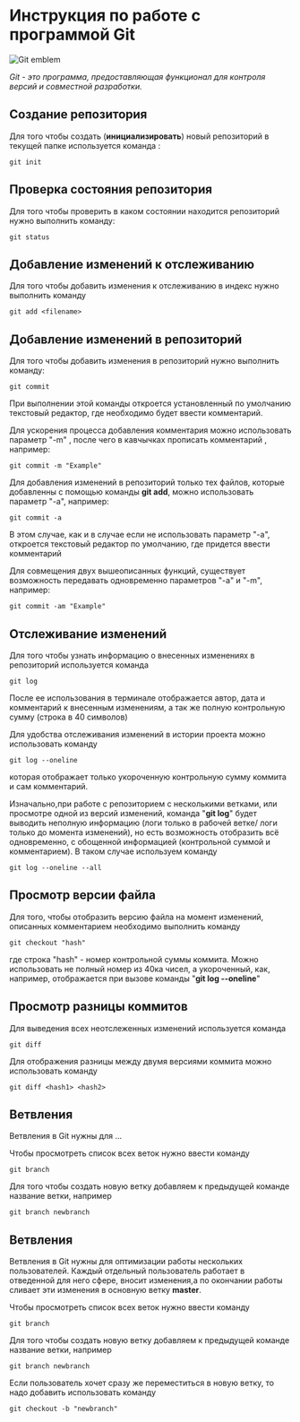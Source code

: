 # Инструкция по работе с программой Git

![Git emblem](Git.png)

_Git   - это программа, предоставляющая функционал для контроля версий и совместной разработки._

## Создание репозитория

Для того чтобы создать (**инициализировать**) новый репозиторий в текущей папке используется команда : 

    git init

 ## Проверка состояния репозитория

 Для того чтобы проверить в каком состоянии находится репозиторий нужно выполнить команду:

    git status

## Добавление изменений к отслеживанию

Для того чтобы добавить изменения к отслеживанию в индекс нужно выполнить команду 

    git add <filename>

## Добавление изменений в репозиторий

Для того чтобы добавить изменения в репозиторий нужно выполнить команду:

    git commit

При выполнении этой команды откроется установленный по умолчанию текстовый редактор, где необходимо будет ввести комментарий. 

Для ускорения процесса добавления комментария можно использовать параметр "-m" , после чего в кавчычках прописать комментарий , например:

    git commit -m "Example"

Для добавления изменений в репозиторий только тех файлов, которые добавленны с помощью команды **git add**, можно использовать параметр "-a", например:

    git commit -a

В этом случае, как и в случае если не использовать параметр "-a", откроется текстовый редактор по умолчанию, где придется ввести комментарий

Для совмещения двух вышеописанных функций, существует возможность передавать одновременно параметров "-a" и "-m", например:

    git commit -am "Example"

## Отслеживание изменений 

Для того чтобы узнать информацию о внесенных изменениях в репозиторий используется команда

    git log
 
 После ее использования в терминале отображается автор, дата и комментарий к внесенным изменениям, а так же полную контрольную сумму (строка в 40 символов)

Для удобства отслеживания изменений в истории проекта можно использовать команду 

    git log --oneline

которая отображает только укороченную контрольную сумму коммита и сам комментарий. 

Изначально,при работе с репозиторием с несколькими ветками, или просмотре одной из версий изменений, команда "__git log__" будет выводить неполную информацию (логи только в рабочей ветке/ логи только до момента изменений), но есть возможность отобразить всё одновременно, с обощенной информацией (контрольной суммой и комментарием). В таком случае используем команду

    git log --oneline --all

## Просмотр версии файла

Для того, чтобы отобразить версию файла на момент изменений, описанных комментарием необходимо выполнить команду

    git checkout "hash"

где строка "hash" - номер контрольной суммы коммита. Можно использовать не полный номер из 40ка чисел, а укороченный, как, например, отображается при вызове команды "__git log --oneline__"

## Просмотр разницы коммитов

Для выведения всех неотслеженных изменений используется команда 

    git diff

Для отображения разницы между двумя версиями коммита можно использовать команду 

    git diff <hash1> <hash2>

## Ветвления

Ветвления в Git нужны для ...

Чтобы просмотреть список всех веток нужно ввести команду

    git branch

Для того чтобы создать новую ветку добавляем к предыдущей команде название ветки, например

    git branch newbranch

## Ветвления

Ветвления в Git нужны для оптимизации работы нескольких пользователей. Каждый отдельный пользователь работает в отведенной для него сфере, вносит изменения,а по окончании работы сливает эти изменения в основную ветку __master__.

Чтобы просмотреть список всех веток нужно ввести команду

    git branch

Для того чтобы создать новую ветку добавляем к предыдущей команде название ветки, например

    git branch newbranch

Если пользователь хочет сразу же переместиться в новую ветку, то надо добавить использовать команду

    git checkout -b "newbranch"